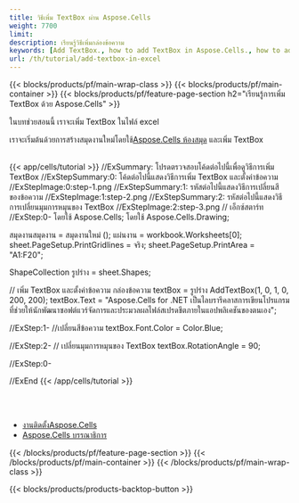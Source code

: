 ```yaml
---
title: วิธีเพิ่ม TextBox ผ่าน Aspose.Cells
weight: 7700
limit:
description: เรียนรู้วิธีเพิ่มกล่องข้อความ
keywords: [Add TextBox., how to add TextBox in Aspose.Cells., how to add TextBox using Aspose.Cells]
url: /th/tutorial/add-textbox-in-excel
---
```

{{< blocks/products/pf/main-wrap-class >}}
{{< blocks/products/pf/main-container >}}
{{< blocks/products/pf/feature-page-section h2="เรียนรู้การเพิ่ม TextBox ด้วย Aspose.Cells" >}}

<p>
ในบทช่วยสอนนี้ เราจะเพิ่ม TextBox ในไฟล์ excel
</p>

<p>
 เราจะเริ่มต้นด้วยการสร้างสมุดงานใหม่โดยใช้<a href="https://www.nuget.org/packages/Aspose.Cells">Aspose.Cells ห้องสมุด</a> และเพิ่ม TextBox
</p>

<br />
{{< app/cells/tutorial >}}
//ExSummary: โปรดตรวจสอบโค้ดต่อไปนี้เพื่อดูวิธีการเพิ่ม TextBox
//ExStepSummary:0: โค้ดต่อไปนี้แสดงวิธีการเพิ่ม TextBox และตั้งค่าข้อความ
//ExStepImage:0:step-1.png
//ExStepSummary:1: รหัสต่อไปนี้แสดงวิธีการเปลี่ยนสีของข้อความ
//ExStepImage:1:step-2.png
//ExStepSummary:2: รหัสต่อไปนี้แสดงวิธีการเปลี่ยนมุมการหมุนของ TextBox
//ExStepImage:2:step-3.png
// เอ็กซ์สตาร์ท
//ExStep:0-
โดยใช้ Aspose.Cells;
โดยใช้ Aspose.Cells.Drawing;

สมุดงานสมุดงาน = สมุดงานใหม่ ();
แผ่นงาน = workbook.Worksheets[0];
sheet.PageSetup.PrintGridlines = จริง;
sheet.PageSetup.PrintArea = "A1:F20";

ShapeCollection รูปร่าง = sheet.Shapes;

// เพิ่ม TextBox และตั้งค่าข้อความ
กล่องข้อความ textBox = รูปร่าง AddTextBox(1, 0, 1, 0, 200, 200);
textBox.Text = "Aspose.Cells for .NET เป็นไลบรารีคลาสการเขียนโปรแกรมที่ช่วยให้นักพัฒนาซอฟต์แวร์จัดการและประมวลผลไฟล์สเปรดชีตภายในแอปพลิเคชันของตนเอง";

//ExStep:1-
//เปลี่ยนสีข้อความ
textBox.Font.Color = Color.Blue;

//ExStep:2-
// เปลี่ยนมุมการหมุนของ TextBox
textBox.RotationAngle = 90;

//ExStep:0-

//ExEnd
{{< /app/cells/tutorial >}}
<br />

<br />
<br />
<div class="code-sample">
    <ul class="link-list">
        <li class="link-item"><a href="https://docs.aspose.com/cells/net/installation/">งานติดตั้งAspose.Cells</a></li>
        <li class="link-item"><a href="https://products.aspose.app/cells/editor/">Aspose.Cells บรรณาธิการ</a></li>
    </ul>
</div>

{{< /blocks/products/pf/feature-page-section >}}
{{< /blocks/products/pf/main-container >}}
{{< /blocks/products/pf/main-wrap-class >}}

{{< blocks/products/products-backtop-button >}}